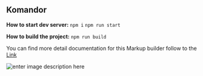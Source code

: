## Komandor
**How to start dev server:**
    `npm i`
    `npm run start`
   
   **How to build the project:**
    `npm run build`
    
   You can find more detail documentation for this Markup builder follow to the [Link](https://github.com/pashkes/tars-doc/blob/master/README.md)

![enter image description here](https://lh3.googleusercontent.com/LfocsFupJM7rIPPXEAkzk419GnsMtvadNxtuSAMTfKcRBz9Dr4Zp97YI8Fquie-HuDz0ePX52rn- "preview photo")
